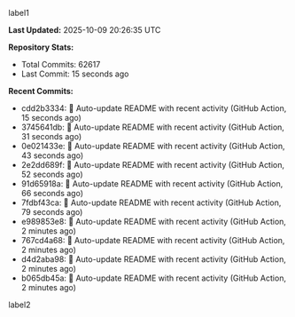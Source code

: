 
label1 
<!-- ACTIVITY_START -->
**Last Updated:** 2025-10-09 20:26:35 UTC

**Repository Stats:**
- Total Commits: 62617
- Last Commit: 15 seconds ago

**Recent Commits:**
- cdd2b3334: 🤖 Auto-update README with recent activity (GitHub Action, 15 seconds ago)
- 3745641db: 🤖 Auto-update README with recent activity (GitHub Action, 31 seconds ago)
- 0e021433e: 🤖 Auto-update README with recent activity (GitHub Action, 43 seconds ago)
- 2e2dd689f: 🤖 Auto-update README with recent activity (GitHub Action, 52 seconds ago)
- 91d65918a: 🤖 Auto-update README with recent activity (GitHub Action, 66 seconds ago)
- 7fdbf43ca: 🤖 Auto-update README with recent activity (GitHub Action, 79 seconds ago)
- e989853e8: 🤖 Auto-update README with recent activity (GitHub Action, 2 minutes ago)
- 767cd4a68: 🤖 Auto-update README with recent activity (GitHub Action, 2 minutes ago)
- d4d2aba98: 🤖 Auto-update README with recent activity (GitHub Action, 2 minutes ago)
- b065db45a: 🤖 Auto-update README with recent activity (GitHub Action, 2 minutes ago)
<!-- ACTIVITY_END -->

label2
